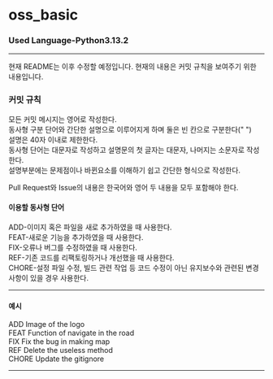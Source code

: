 # oss_basic

### Used Language-Python3.13.2

---
현재 README는 이후 수정할 예정입니다. 현재의 내용은 커밋 규칙을 보여주기 위한 내용입니다.

### 커밋 규칙

모든 커밋 메시지는 영어로 작성한다.  
동사형 구분 단어와 간단한 설명으로 이루어지게 하며 둘은 빈 칸으로 구분한다(" ")  
설명은 40자 이내로 제한한다.  
동사형 단어는 대문자로 작성하고 설명문의 첫 글자는 대문자, 나머지는 소문자로 작성한다.  
설명부분에는 문제점이나 바뀐요소를 이해하기 쉽고 간단한 형식으로 작성한다.  

Pull Request와 Issue의 내용은 한국어와 영어 두 내용을 모두 포함해야 한다.

#### 이용할 동사형 단어
ADD-이미지 혹은 파일을 새로 추가하였을 때 사용한다.  
FEAT-새로운 기능을 추가하였을 때 사용한다.  
FIX-오류나 버그를 수정하였을 때 사용한다.  
REF-기존 코드를 리팩토링하거나 개선했을 때 사용한다.  
CHORE-설정 파일 수정, 빌드 관련 작업 등 코드 수정이 아닌 유지보수와 관련된 변경사항이 있을 경우 사용한다.  

---
#### 예시

ADD Image of the logo  
FEAT Function of navigate in the road  
FIX Fix the bug in making map  
REF Delete the useless method  
CHORE Update the gitignore  

---